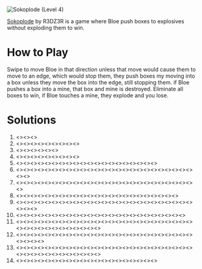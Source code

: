 ![Sokoplode (Level 4)](https://www.fancade.com/wiki/uploads/Screenshot%202021-12-05%20112645.png)

[Sokoplode](https://play.fancade.com/60001797EE0542B7) by R3DZ3R is a game where Bloe push boxes to explosives without exploding them to win.

# How to Play
Swipe to move Bloe in that direction unless that move would cause them to move to an edge, which would stop them, they push boxes my moving into a box unless they move the box into the edge, still stopping them. if Bloe pushes a box into a mine, that box and mine is destroyed. Eliminate all boxes to win, if Bloe touches a mine, they explode and you lose.

# Solutions

1. <<SW>><<SW>><<SW>>
2. <<SW>><<SW>><<SW>><<NE>><<NE>><<NE>><<SE>><<SE>><<SE>>
3. <<SW>><<SE>><<SE>><<SE>><<NE>><<NW>>
4. <<SW>><<SE>><<SE>><<SE>><<NE>><<NW>><<SE>><<NE>><<NW>>
5. <<SW>><<SW>><<SW>><<NE>><<NE>><<SE>><<SE>><<SE>><<NW>><<NW>><<NE>><<SE>><<SE>><<SE>><<SW>><<SW>><<SW>><<SE>><<SW>><<NW>>
6. <<SE>><<NE>><<NE>><<NW>><<SW>><<SE>><<SW>><<NW>><<NE>><<NE>><<NW>><<NW>><<NE>><<NE>><<SE>><<SW>><<NW>><<SW>><<SE>><<NE>><<SE>><<SW>><<SW>><<SW>><<SE>><<SW>><<NW>>
7. <<SE>><<SE>><<SW>><<NW>><<NW>><<SE>><<SE>><<SE>><<NE>><<NE>><<NE>><<NE>><<SE>><<SW>><<SW>><<NW>><<SW>><<SW>><<SE>><<SE>><<NE>><<NW>><<NW>><<NW>><<NW>><<NW>>
8. <<SW>><<NW>><<SW>><<SE>><<SW>><<SE>><<NE>><<NE>><<NE>><<SE>><<NE>><<NW>><<NW>><<NE>><<SE>><<NW>><<NW>><<NW>><<SW>><<NW>><<SW>><<SE>><<SW>>
9. <<SW>><<SW>><<NW>><<SW>><<NW>><<NE>><<NE>><<NE>><<NE>><<SW>><<SW>><<SW>><<SE>><<SE>><<NE>><<NW>><<SW>><<NW>><<NE>><<NE>><<NE>><<SW>><<SW>><<SE>><<NE>><<NE>><<NE>><<NW>>
10. <<SE>><<SE>><<SW>><<SE>><<NE>><<NW>><<NW>><<NE>><<NE>><<NW>><<NE>><<SE>><<NE>><<SE>><<SW>><<NW>><<NW>><<NW>><<NW>><<SW>><<SE>><<NE>><<SE>><<SW>>
11. <<SW>><<NW>><<NE>><<NE>><<SW>><<SW>><<SW>><<NW>><<NE>><<NE>><<NE>><<SW>><<SW>><<SW>><<NW>><<NW>><<NE>><<SE>><<SW>><<SE>><<NE>><<NE>><<NE>><<NE>><<SW>><<SW>><<SW>><<NW>><<NW>><<NE>><<SE>><<SE>><<SW>><<SE>><<NE>><<NE>><<NE>>
12. <<SW>><<NW>><<SE>><<SE>><<NW>><<NE>><<NE>><<NW>><<SE>><<SE>><<SW>><<SW>><<NE>><<SE>><<SW>><<NE>><<NE>><<NE>><<NW>><<NW>><<NW>><<SW>><<SW>><<SW>><<NE>><<NW>><<SW>><<NE>><<NE>>
13. <<SE>><<SW>><<NE>><<NE>><<NE>><<NE>><<NE>><<NW>><<SW>><<SW>><<SW>><<SW>><<NE>><<NE>><<NE>><<NE>><<NE>><<SE>><<NE>><<NE>><<NE>><<NE>><<NE>><<NE>><<NW>><<SW>><<SW>><<SW>><<SW>><<SW>><<SW>><<SW>><<SW>><<SW>><<SW>><<SW>><<SW>>
14. <<NW>><<SW>><<SE>><<NE>><<NE>><<NE>><<NW>><<NW>><<SW>><<NE>><<NE>><<SE>><<SE>><<NE>><<SE>><<SW>><<SW>><<SW>><<SW>><<SW>>